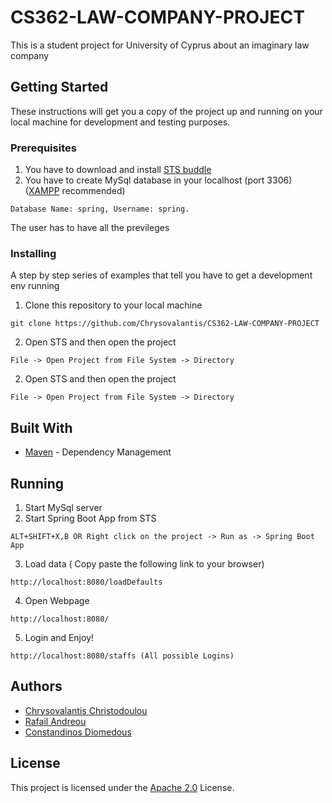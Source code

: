 # CS362-LAW-COMPANY-PROJECT

This is a student project for University of Cyprus about an imaginary law company

## Getting Started

These instructions will get you a copy of the project up and running on your local machine for development and testing purposes.
### Prerequisites

1. You have to download and install [STS buddle](https://spring.io/tools/sts/all)
2. You have to create MySql database in your localhost (port 3306) ([XAMPP](https://www.apachefriends.org/index.html) recommended)
 
```
Database Name: spring, Username: spring. 
```
The user has to have all the previleges 

### Installing

A step by step series of examples that tell you have to get a development env running

1. Clone this repository to your local machine

```
git clone https://github.com/Chrysovalantis/CS362-LAW-COMPANY-PROJECT
```

2. Open STS and then open the project

```
File -> Open Project from File System -> Directory
```

2. Open STS and then open the project

```
File -> Open Project from File System -> Directory
```

## Built With

* [Maven](https://maven.apache.org/) - Dependency Management

## Running

1. Start MySql server 
2. Start Spring Boot App from STS

```
ALT+SHIFT+X,B OR Right click on the project -> Run as -> Spring Boot App
```
3. Load data ( Copy paste the following link to your browser)

```
http://localhost:8080/loadDefaults
```
4. Open Webpage
```
http://localhost:8080/
```
5. Login and Enjoy!

```
http://localhost:8080/staffs (All possible Logins)
```


## Authors

* [Chrysovalantis Christodoulou](https://github.com/Chrysovalantis)
* [Rafail Andreou](https://github.com/Rafaa17)
* [Constandinos Diomedous](https://github.com/condiom)


## License

This project is licensed under the [Apache 2.0](https://www.apache.org/licenses/LICENSE-2.0) License.

